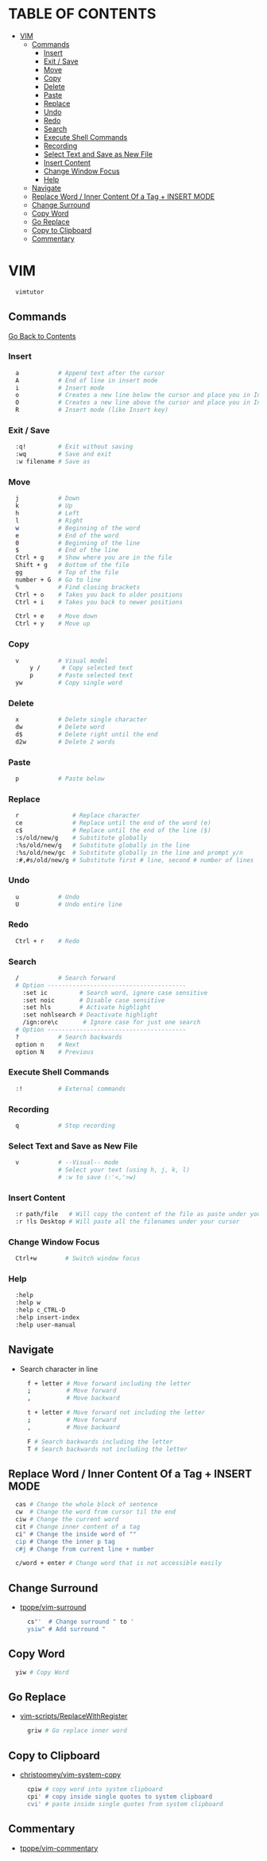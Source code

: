 <h1 id='table-of-contents'>TABLE OF CONTENTS</h1>

- [VIM](#vim)
  - [Commands](#commands)
    - [Insert](#insert)
    - [Exit / Save](#exit--save)
    - [Move](#move)
    - [Copy](#copy)
    - [Delete](#delete)
    - [Paste](#paste)
    - [Replace](#replace)
    - [Undo](#undo)
    - [Redo](#redo)
    - [Search](#search)
    - [Execute Shell Commands](#execute-shell-commands)
    - [Recording](#recording)
    - [Select Text and Save as New File](#select-text-and-save-as-new-file)
    - [Insert Content](#insert-content)
    - [Change Window Focus](#change-window-focus)
    - [Help](#help)
  - [Navigate](#navigate)
  - [Replace Word / Inner Content Of a Tag + INSERT MODE](#replace-word--inner-content-of-a-tag--insert-mode)
  - [Change Surround](#change-surround)
  - [Copy Word](#copy-word)
  - [Go Replace](#go-replace)
  - [Copy to Clipboard](#copy-to-clipboard)
  - [Commentary](#commentary)

# VIM

```Bash
  vimtutor
```

## Commands

[Go Back to Contents](#table-of-contents)

### Insert

```Bash
  a           # Append text after the cursor
  A           # End of line in insert mode
  i           # Insert mode
  o           # Creates a new line below the cursor and place you in Insert mode
  O           # Creates a new line above the cursor and place you in Insert mode
  R           # Insert mode (like Insert key)
```

### Exit / Save

```Bash
  :q!         # Exit without saving
  :wq         # Save and exit
  :w filename # Save as
```

### Move

```Bash
  j           # Down
  k           # Up
  h           # Left
  l           # Right
  w           # Beginning of the word
  e           # End of the word
  0           # Beginning of the line
  $           # End of the line
  Ctrl + g    # Show where you are in the file
  Shift + g   # Bottom of the file
  gg          # Top of the file
  number + G  # Go to line
  %           # Find closing brackets
  Ctrl + o    # Takes you back to older positions
  Ctrl + i    # Takes you back to newer positions

  Ctrl + e    # Move down
  Ctrl + y    # Move up
```

### Copy

```Bash
  v           # Visual model
      y /      # Copy selected text
      p       # Paste selected text
  yw          # Copy single word
```

### Delete

```Bash
  x           # Delete single character
  dw          # Delete word
  d$          # Delete right until the end
  d2w         # Delete 2 words
```

### Paste

```Bash
  p           # Paste below
```

### Replace

```Bash
  r               # Replace character
  ce              # Replace until the end of the word (e)
  c$              # Replace until the end of the line ($)
  :s/old/new/g    # Substitute globally
  :%s/old/new/g   # Substitute globally in the line
  :%s/old/new/gc  # Substitute globally in the line and prompt y/n
  :#,#s/old/new/g # Substitute first # line, second # number of lines
```

### Undo

```Bash
  u           # Undo
  U           # Undo entire line
```

### Redo

```Bash
  Ctrl + r    # Redo
```

### Search

```Bash
  /           # Search forward
  # Option ---------------------------------------
    :set ic         # Search word, ignore case sensitive
    :set noic       # Disable case sensitive
    :set hls        # Activate highlight
    :set nohlsearch # Deactivate highlight
    /ign:ore\c       # Ignore case for just one search
  # Option ---------------------------------------
  ?           # Search backwards
  option n    # Next
  option N    # Previous
```

### Execute Shell Commands

```Bash
  :!          # External commands
```

### Recording

```Bash
  q           # Stop recording
```

### Select Text and Save as New File

```Bash
  v           # --Visual-- mode
              # Select your text (using h, j, k, l)
              # :w to save (:'<,'>w)
```

### Insert Content

```Bash
  :r path/file   # Will copy the content of the file as paste under your cursor
  :r !ls Desktop # Will paste all the filenames under your cursor
```

### Change Window Focus

```Bash
  Ctrl+w        # Switch window focus
```

### Help

```Bash
  :help
  :help w
  :help c_CTRL-D
  :help insert-index
  :help user-manual
```

## Navigate

- Search character in line

  ```Bash
    f + letter # Move forward including the letter
    ;          # Move forward
    ,          # Move backward

    t + letter # Move forward not including the letter
    ;          # Move forward
    ,          # Move backward

    F # Search backwards including the letter
    T # Search backwards not including the letter
  ```

## Replace Word / Inner Content Of a Tag + INSERT MODE

```Bash
  cas # Change the whole block of sentence
  cw  # Change the word from cursor til the end
  ciw # Change the current word
  cit # Change inner content of a tag
  ci" # Change the inside word of ""
  cip # Change the inner p tag
  c#j # Change from current line + number
```

```Bash
  c/word + enter # Change word that is not accessible easily
```

## Change Surround

- [tpope/vim-surround](https://github.com/tpope/vim-surround)

  ```Bash
    cs"'  # Change surround " to '
    ysiw" # Add surround "
  ```

## Copy Word

```Bash
  yiw # Copy Word
```

## Go Replace

- [vim-scripts/ReplaceWithRegister](https://github.com/vim-scripts/ReplaceWithRegister)

  ```Bash
    griw # Go replace inner word
  ```

## Copy to Clipboard

- [christoomey/vim-system-copy](https://github.com/christoomey/vim-system-copy)

  ```Bash
    cpiw # copy word into system clipboard
    cpi' # copy inside single quotes to system clipboard
    cvi' # paste inside single quotes from system clipboard
  ```

## Commentary

- [tpope/vim-commentary](https://github.com/tpope/vim-commentary)
